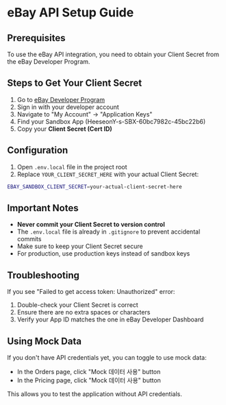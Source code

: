 # eBay API Setup Guide

## Prerequisites

To use the eBay API integration, you need to obtain your Client Secret from the eBay Developer Program.

## Steps to Get Your Client Secret

1. Go to [eBay Developer Program](https://developer.ebay.com/)
2. Sign in with your developer account
3. Navigate to "My Account" → "Application Keys"
4. Find your Sandbox App (HeeseonY-s-SBX-60bc7982c-45bc22b6)
5. Copy your **Client Secret (Cert ID)**

## Configuration

1. Open `.env.local` file in the project root
2. Replace `YOUR_CLIENT_SECRET_HERE` with your actual Client Secret:

```bash
EBAY_SANDBOX_CLIENT_SECRET=your-actual-client-secret-here
```

## Important Notes

- **Never commit your Client Secret to version control**
- The `.env.local` file is already in `.gitignore` to prevent accidental commits
- Make sure to keep your Client Secret secure
- For production, use production keys instead of sandbox keys

## Troubleshooting

If you see "Failed to get access token: Unauthorized" error:
1. Double-check your Client Secret is correct
2. Ensure there are no extra spaces or characters
3. Verify your App ID matches the one in eBay Developer Dashboard

## Using Mock Data

If you don't have API credentials yet, you can toggle to use mock data:
- In the Orders page, click "Mock 데이터 사용" button
- In the Pricing page, click "Mock 데이터 사용" button

This allows you to test the application without API credentials.